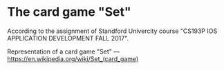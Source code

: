 # The card game "Set"
According to the assignment of Standford Univercity course "CS193P IOS APPLICATION DEVELOPMENT FALL 2017".

Representation of a card game "Set" — https://en.wikipedia.org/wiki/Set_(card_game)
